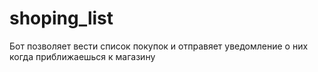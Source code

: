 # shoping_list
Бот позволяет вести список покупок и отправяет уведомление о них когда приближаешься к магазину
